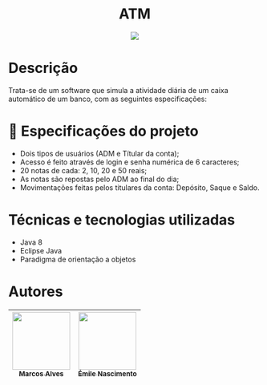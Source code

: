 <h1 align="center"> ATM </h1>
<p align="center">
<img src="http://img.shields.io/static/v1?label=STATUS&message=EM%20DESENVOLVIMENTO&color=GREEN&style=for-the-badge"/>
</p>

# Descrição
Trata-se de um software que simula a atividade diária de um caixa automático de um banco, com as seguintes especificações:

# :hammer: Especificações do projeto
- Dois tipos de usuários (ADM e Títular da conta);
- Acesso é feito através de login e senha numérica de 6 caracteres;
- 20 notas de cada: 2, 10, 20 e 50 reais;
- As notas são repostas pelo ADM ao final do dia;
- Movimentações feitas pelos titulares da conta: Depósito, Saque e Saldo.

# Técnicas e tecnologias utilizadas
- Java 8
- Eclipse Java
- Paradigma de orientação a objetos

# Autores

| [<img src="https://avatars.githubusercontent.com/u/102601006?s=400" width=115><br><sub>Marcos Alves</sub>](https://github.com/marcos-alvs) |  [<img src="https://avatars.githubusercontent.com/u/" width=115><br><sub>Émile Nascimento</sub>](https://github.com/emilepaixao) |
| :---: | :---: |
